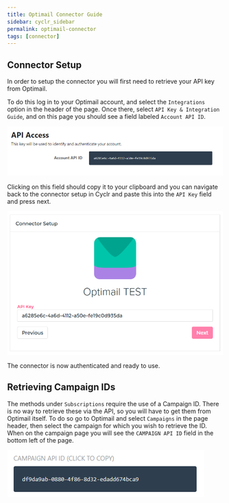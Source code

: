 ```yaml
---
title: Optimail Connector Guide
sidebar: cyclr_sidebar
permalink: optimail-connector
tags: [connector]
---
```


Connector Setup
---------------

In order to setup the connector you will first need to retrieve your API key from Optimail.

To do this log in to your Optimail account, and select the `Integrations` option in the header of the page. Once there, select `API Key & Integration Guide`, and on this page you should see a field labeled `Account API ID`.

![](./images/optimail_api_key.png)

Clicking on this field should copy it to your clipboard and you can navigate back to the connector setup in Cyclr and paste this into the `API Key` field and press next.

![](./images/optimail_connector_api.png)

The connector is now authenticated and ready to use.

Retrieving Campaign IDs
-----------------------

The methods under `Subscriptions` require the use of a Campaign ID. There is no way to retrieve these via the API, so you will have to get them from Optimail itself. To do so go to Optimail and select `Campaigns` in the page header, then select the campaign for which you wish to retrieve the ID. When on the campaign page you will see the `CAMPAIGN API ID` field in the bottom left of the page.

![](./images/optimail_campaign_id.png)